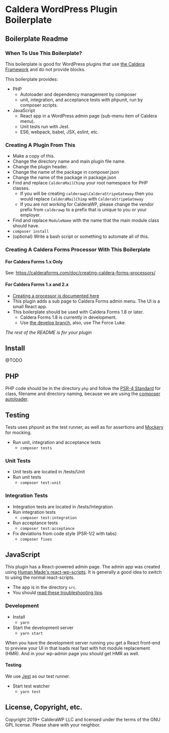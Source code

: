 # Caldera WordPress Plugin Boilerplate

## Boilerplate Readme

### When To Use This Boilerplate?
This boilerplate is good for WordPress plugins that use [the Caldera Framework](https://github.com/CalderaWP/caldera/) and do not provide blocks.

This boilerplate provides:

* PHP
    - Autoloader and dependency management by composer
    - unit, integration, and acceptance tests with phpunit, run by composer scripts.
* JavaScript
    - React app in a WordPress admin page (sub-menu item of Caldera menu).
    - Unit tests run with Jest.
    - ES6, webpack, babel, JSX, eslint, etc.   

### Creating A Plugin From This
* Make a copy of this.
* Change the directory name and main plugin file name.
* Change the plugin header.
* Change the name of the package in composer.json
* Change the name of the package in package.json
* Find and replace `CalderaMailChimp` your root namespace for PHP classes.
    - If you will be creating `calderawp\CalderaStripeGateway` then you would replace `CalderaMailChimp` with `CalderaStripeGateway`
    - If you are not working for CalderaWP, please change the vendor prefix from `calderawp` to a prefix that is unique to you or your employer.
* Find and replace `ModuleName` with the name that the main module class should have.
* `composer install`
* (optional) Write a bash script or something to automate all of this.

### Creating A Caldera Forms Processor With This Boilerplate
#### For Caldera Forms 1.x Only
See: https://calderaforms.com/doc/creating-caldera-forms-processors/

#### For Caldera Forms 1.x and 2.x
* [Creating a processor is documented here](https://github.com/CalderaWP/caldera/blob/master/docs/extending/form-processors.md)
* This plugin adds a sub page to Caldera Forms admin menu. The UI is a small React app.
* This boilerplate should be used with Caldera Forms 1.8 or later.
    - Caldera Forms 1.8 is currently in development.
    - Use [the develop branch](https://github.com/CalderaWP/Caldera-Forms/tree/develop), also, use The Force Luke.
    
*The rest of the README is for your plugin*

## Install
@TODO

## PHP
PHP code should be in the directory `php` and follow the [PSR-4 Standard](https://www.php-fig.org/psr/psr-4/) for class, filename and directory naming, because we are using the [composer autoloader](https://getcomposer.org/doc/01-basic-usage.md#autoloading).

## Testing
Tests uses phpunit as the test runner, as well as for assertions and [Mockery](http://docs.mockery.io/en/latest/) for mocking.

* Run unit, integration and acceptance tests
    - `composer tests`
    
### Unit Tests 
* Unit tests are located in /tests/Unit
* Run unit tests
    - `composer test:unit`
### Integration Tests
* Integration tests are located in /tests/Integration
* Run integration tests
    - `composer test:integration`
* Run acceptance tests
    - `composer test:acceptance`
* Fix deviations from code style (PSR-1/2 with tabs)
    - `composer fixes`

## JavaScript 
This plugin has a React-powered admin page. The admin app was created using [Human Made's react-wp-scripts](https://github.com/humanmade/react-wp-scripts). It is generally a good idea to switch to using the normal react-scripts.

* The app is in the directory `src`. 
* You should [read these troubleshooting tips](https://github.com/humanmade/react-wp-scripts#troubleshooting).


### Development
* Install
    - `yarn`
* Start the development server
    - `yarn start`
    
When you have the development server running you get a React front-end to preview your UI in that loads real fast with hot module replacement (HMR). And in your wp-admin page you *should* get HMR as well.

#### Testing
We use [Jest](https://jestjs.io) as our test runner.

* Start test watcher
    - `yarn test`


## License, Copyright, etc.
Copyright 2019+ CalderaWP LLC and licensed under the terms of the GNU GPL license. Please share with your neighbor.
